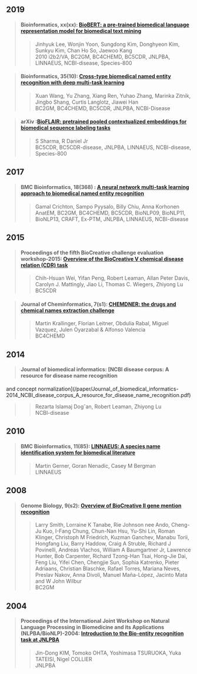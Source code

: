 ## 2019

>#### Bioinformatics, xx(xx): [BioBERT: a pre-trained biomedical language representation model for biomedical text mining](./paper/Bioinformatics-2019_BioBERT_a_pre-trained_biomedical_language_representation_model_for_biomedical_text_mining.pdf)  
>>Jinhyuk Lee, Wonjin Yoon, Sungdong Kim, Donghyeon Kim, Sunkyu Kim, Chan Ho So, Jaewoo Kang  
>>2010 i2b2/VA, BC2GM, BC4CHEMD, BC5CDR, JNLPBA, LINNAEUS, NCBI-disease, Species-800

>#### Bioinformatics, 35(10): [Cross-type biomedical named entity recognition with deep multi-task learning](./paper/Bioinformatics-2019_Cross-type_biomedical_named_entity_recognition_with_deep_multi-task_learning.pdf)  
>>Xuan Wang, Yu Zhang, Xiang Ren, Yuhao Zhang, Marinka Zitnik, Jingbo Shang, Curtis Langlotz, Jiawei Han  
>>BC2GM, BC4CHEMD, BC5CDR, JNLPBA, NCBI-Disease  

>#### arXiv :[BioFLAIR: pretrained pooled contextualized embeddings for biomedical sequence labeling tasks](./paper/arXiv-2019_BioFLAIR_pretrained_pooled_contextualized_embeddings_for_biomedical_sequence_labeling_tasks.pdf)
>>S Sharma, R Daniel Jr  
>>BC5CDR, BC5CDR-disease, JNLPBA, LINNAEUS, NCBI-disease, Species-800


## 2017

>#### BMC Bioinformatics, 18(368) : [A neural network multi-task learning approach to biomedical named entity recognition](./paper/BMC_Bioinformatics-2017_A_neural_network_multi-task_learning.pdf)
>>Gamal Crichton, Sampo Pyysalo, Billy Chiu, Anna Korhonen  
>> AnatEM, BC2GM, BC4CHEMD, BC5CDR, BioNLP09, BioNLP11, BioNLP13, CRAFT, Ex-PTM, JNLPBA, LINNAEUS, NCBI-disease


## 2015

>#### Proceedings of the fifth BioCreative challenge evaluation workshop-2015: [Overview of the BioCreative V chemical disease relation (CDR) task](./paper/Proceedings_of_the_fifth_BioCreative_challenge_evaluation_workshop-2015_Overview_of_the_BioCreative_V_Chemical_Disease.pdf)
>>Chih-Hsuan Wei, Yifan Peng, Robert Leaman, Allan Peter Davis, Carolyn J. Mattingly, Jiao Li, Thomas C. Wiegers, Zhiyong Lu  
>>BC5CDR  

>#### Journal of Cheminformatics, 7(s1): [CHEMDNER: the drugs and chemical names extraction challenge](./paper/Journal_of_Cheminformatics-2015_CHEMDNER_The_drugs_and_chemical_names.pdf)
>>Martin Krallinger, Florian Leitner, Obdulia Rabal, Miguel Vazquez, Julen Oyarzabal & Alfonso Valencia   
>>BC4CHEMD

## 2014

>#### Journal of biomedical informatics: [NCBI disease corpus: A resource for disease name recognition
and concept normalization](/paper/Journal_of_biomedical_informatics-2014_NCBI_disease_corpus_A_resource_for_disease_name_recognition.pdf)
>>Rezarta Islamaj Dog˘an, Robert Leaman, Zhiyong Lu  
>>NCBI-disease 

## 2010 
>#### BMC Bioinformatics, 11(85): [LINNAEUS: A species name identification system for biomedical literature](./paper/BMC_Bioinformatics-2010_LINNAEUS_a_species_name_identification_system.pdf) 
>>Martin Gerner, Goran Nenadic, Casey M Bergman  
>>LINNAEUS

## 2008 
>#### Genome Biology, 9(s2): [Overview of BioCreative II gene mention recognition](./paper/Genome_Biology-2008_Overview_of_BioCreative_II_gene_mention_recognition.pdf)
>> Larry Smith, Lorraine K Tanabe, Rie Johnson nee Ando, Cheng-Ju Kuo, I-Fang Chung, Chun-Nan Hsu, Yu-Shi Lin, Roman Klinger, 
Christoph M Friedrich, Kuzman Ganchev, Manabu Torii, Hongfang Liu, 
Barry Haddow, Craig A Struble, Richard J Povinelli, Andreas Vlachos, 
William A Baumgartner Jr, Lawrence Hunter, Bob Carpenter, 
Richard Tzong-Han Tsai, Hong-Jie Dai, Feng Liu, Yifei Chen, 
Chengjie Sun, Sophia Katrenko, Pieter Adriaans, Christian Blaschke, 
Rafael Torres, Mariana Neves, Preslav Nakov, Anna Divoli, 
Manuel Maña-López, Jacinto Mata and W John Wilbur  
>> BC2GM

## 2004 

>#### Proceedings of the International Joint Workshop on Natural Language Processing in Biomedicine and its Applications (NLPBA/BioNLP)-2004: [Introduction to the Bio-entity recognition task at JNLPBA](./paper/NLPBA_BioNLP-2004_Introduction_to_the_bio-entity_recognition_task_at_JNLPBA.pdf)
>> Jin-Dong KIM, Tomoko OHTA, Yoshimasa TSURUOKA, Yuka TATEISI, Nigel COLLIER  
>> JNLPBA
